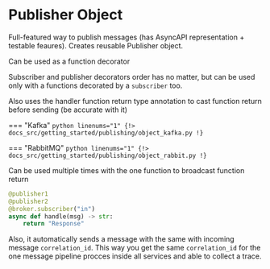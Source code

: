 # Publisher Object

Full-featured way to publish messages (has AsyncAPI representation + testable feaures).
Creates reusable Publisher object.

Can be used as a function decorator

Subscriber and publisher decorators order has no matter, but can be used only with a functions decorated by a `subscriber` too.

Also uses the handler function return type annotation to cast function return before sending (be accurate with it)

=== "Kafka"
    ```python linenums="1"
    {!> docs_src/getting_started/publishing/object_kafka.py !}
    ```

=== "RabbitMQ"
    ```python linenums="1"
    {!> docs_src/getting_started/publishing/object_rabbit.py !}
    ```

Can be used multiple times with the one function to broadcast function return

```python
@publisher1
@publisher2
@broker.subscriber("in")
async def handle(msg) -> str:
    return "Response"
```

Also, it automatically sends a message with the same with incoming message `correlation_id`. This way you get the same `correlation_id` for the one message pipeline procces inside all services and able to collect a trace.
